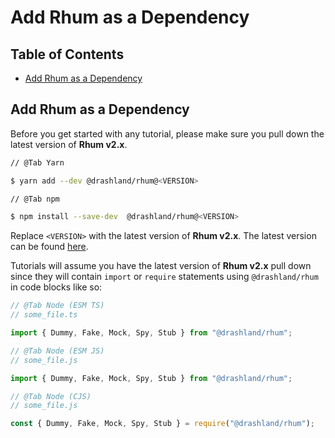 # Add Rhum as a Dependency

## Table of Contents

- [Add Rhum as a Dependency](#add-rhum-as-a-dependency)

## Add Rhum as a Dependency

Before you get started with any tutorial, please make sure you pull down the
latest version of **Rhum v2.x**.

```bash
// @Tab Yarn

$ yarn add --dev @drashland/rhum@<VERSION>

// @Tab npm

$ npm install --save-dev  @drashland/rhum@<VERSION>
```

Replace `<VERSION>` with the latest version of **Rhum v2.x**. The latest version
can be found [here](https://github.com/drashland/rhum/releases/latest).

Tutorials will assume you have the latest version of **Rhum v2.x** pull down
since they will contain `import` or `require` statements using `@drashland/rhum`
in code blocks like so:

```typescript
// @Tab Node (ESM TS)
// some_file.ts

import { Dummy, Fake, Mock, Spy, Stub } from "@drashland/rhum";

// @Tab Node (ESM JS)
// some_file.js

import { Dummy, Fake, Mock, Spy, Stub } from "@drashland/rhum";

// @Tab Node (CJS)
// some_file.js

const { Dummy, Fake, Mock, Spy, Stub } = require("@drashland/rhum");
```
